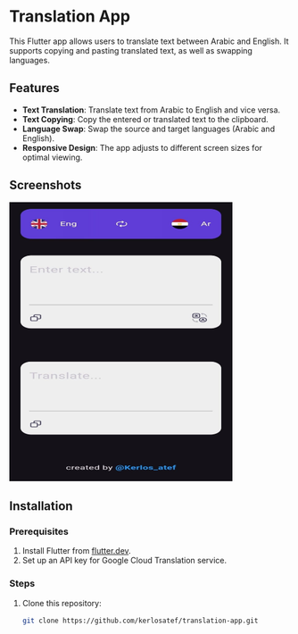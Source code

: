 # Translation App

This Flutter app allows users to translate text between Arabic and English. It supports copying and pasting translated text, as well as swapping languages.

## Features

- **Text Translation**: Translate text from Arabic to English and vice versa.
- **Text Copying**: Copy the entered or translated text to the clipboard.
- **Language Swap**: Swap the source and target languages (Arabic and English).
- **Responsive Design**: The app adjusts to different screen sizes for optimal viewing.

## Screenshots

<img src="assets/screenshots/screenshots.jpg" width="400" height="500">

## Installation

### Prerequisites

1. Install Flutter from [flutter.dev](https://flutter.dev).
2. Set up an API key for Google Cloud Translation service.

### Steps

1. Clone this repository:

   ```bash
   git clone https://github.com/kerlosatef/translation-app.git
